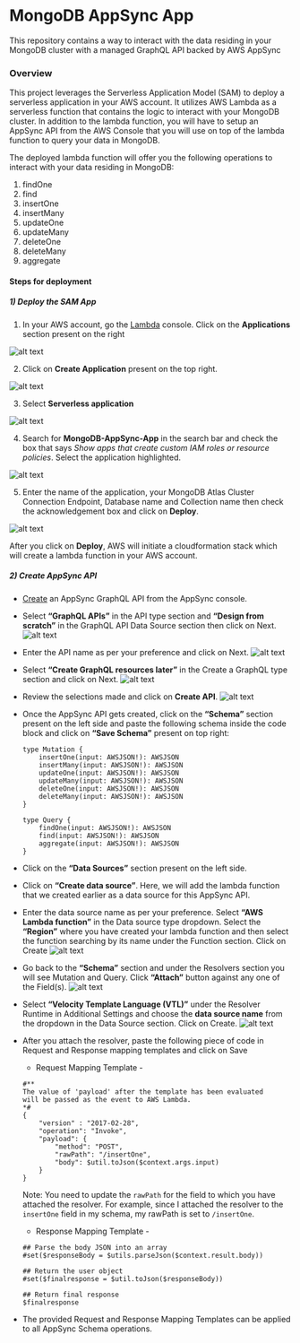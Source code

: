 # MongoDB AppSync App

This repository contains a way to interact with the data residing in your MongoDB cluster with a managed GraphQL API backed by AWS AppSync

### Overview

This project leverages the Serverless Application Model (SAM) to deploy a serverless application in your AWS account. It utilizes AWS Lambda as a serverless function that contains the logic to interact with your MongoDB cluster. In addition to the lambda function, you will have to setup an AppSync API from the AWS Console that you will use on top of the lambda function to query your data in MongoDB.

The deployed lambda function will offer you the following operations to interact with your data residing in MongoDB:
1. findOne
2. find
3. insertOne
4. insertMany
5. updateOne
6. updateMany
7. deleteOne
8. deleteMany
9. aggregate

#### Steps for deployment 

##### 1) Deploy the SAM App

1) In your AWS account, go the [Lambda](https://us-east-1.console.aws.amazon.com/lambda/home?region=us-east-1#/functions) console. Click on the **Applications** section present on the right

![alt text](<images/Lambda_Applications.png>)

2) Click on **Create Application** present on the top right.

![alt text](<images/Create_Application.png>)

3) Select **Serverless application**

![alt text](<images/Serverless_Applications.png>)

4) Search for **MongoDB-AppSync-App** in the search bar and check the box that says *Show apps that create custom IAM roles or resource policies*. Select the application highlighted.

![alt text](<images/AppSync_App.png>)

5) Enter the name of the application, your MongoDB Atlas Cluster Connection Endpoint, Database name and Collection name then check the acknowledgement box and click on **Deploy**.

![alt text](<images/App_Deployment.png>)

After you click on **Deploy**, AWS will initiate a cloudformation stack which will create a lambda function in your AWS account.

##### 2) Create AppSync API

- [Create](https://docs.aws.amazon.com/appsync/latest/devguide/quickstart.html) an AppSync GraphQL API from the AppSync console.
- Select **“GraphQL APIs”** in the API type section and **“Design from scratch”** in the GraphQL API Data Source section then click on Next.
![alt text](/images/Create_AppSync_API.png)
- Enter the API name as per your preference and click on Next.
![alt text](/images/AppSync_API_Name.png)
- Select **“Create GraphQL resources later”** in the Create a GraphQL type section and click on Next.
![alt text](/images/Creat_GraphQL_resources_later.png)
- Review the selections made and click on **Create API**.
![alt text](/images/Review_Create_AppSync_API.png)
- Once the AppSync API gets created, click on the **“Schema”** section present on the left side and paste the following schema inside the code block and click on **“Save Schema”** present on top right:
    ```
    type Mutation {
        insertOne(input: AWSJSON!): AWSJSON
        insertMany(input: AWSJSON!): AWSJSON
        updateOne(input: AWSJSON!): AWSJSON
        updateMany(input: AWSJSON!): AWSJSON
        deleteOne(input: AWSJSON!): AWSJSON
        deleteMany(input: AWSJSON!): AWSJSON
    }

    type Query {
        findOne(input: AWSJSON!): AWSJSON
        find(input: AWSJSON!): AWSJSON
        aggregate(input: AWSJSON!): AWSJSON
    }
    ```
- Click on the **“Data Sources”** section present on the left side.
- Click on **“Create data source”**. Here, we will add the lambda function that we created earlier as a data source for this AppSync API.
- Enter the data source name as per your preference. Select **“AWS Lambda function”** in the Data source type dropdown. Select the **“Region”** where you have created your lambda function and then select the function searching by its name under the Function section. Click on Create
![alt text](/images/Create_Data_Source.png)
- Go back to the **“Schema”** section and under the Resolvers section you will see Mutation and Query. Click **“Attach”** button against any one of the Field(s).
![alt text](/images/Attach_Data_source.png)
- Select **“Velocity Template Language (VTL)”** under the Resolver Runtime in Additional Settings and choose the **data source name** from the dropdown in the Data Source section. Click on Create.
![alt text](/images/Attach_Resolver.png)
- After you attach the resolver, paste the following piece of code in Request and Response mapping templates and click on Save
    - Request Mapping Template - 
    ```
    #**
    The value of 'payload' after the template has been evaluated
    will be passed as the event to AWS Lambda.
    *#
    {
        "version" : "2017-02-28",
        "operation": "Invoke",
        "payload": {
            "method": "POST",
            "rawPath": "/insertOne",
            "body": $util.toJson($context.args.input)
        }
    }
    ```
    Note: You need to update the `rawPath` for the field to which you have attached the resolver. For example, since I attached the resolver to the `insertOne` field in my schema, my rawPath is set to `/insertOne`.

    - Response Mapping Template - 
    ```
    ## Parse the body JSON into an array
    #set($responseBody = $utils.parseJson($context.result.body))

    ## Return the user object
    #set($finalresponse = $util.toJson($responseBody))

    ## Return final response
    $finalresponse
    ```
- The provided Request and Response Mapping Templates can be applied to all AppSync Schema operations.
